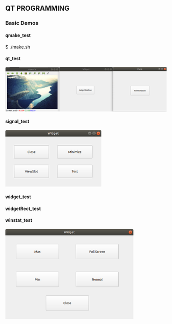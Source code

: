 ## QT PROGRAMMING

### Basic Demos

#### qmake_test  

$ ./make.sh

#### qt_test  

<img src="./images/qt_test.png" width="700">

#### signal_test  
<img src="./images/signal_test.png" width="300" >

#### widget_test  

#### widgetRect_test  

#### winstat_test  
<img src="./images/winstat_test.png" width="400" >
